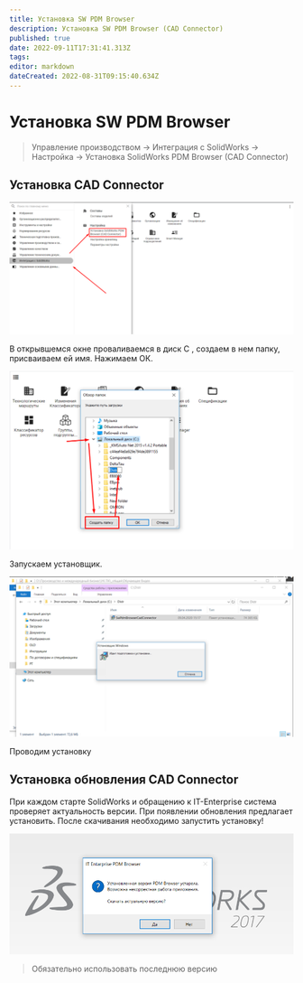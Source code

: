 ```yaml
---
title: Установка SW PDM Browser
description: Установка SW PDM Browser (CAD Connector)
published: true
date: 2022-09-11T17:31:41.313Z
tags: 
editor: markdown
dateCreated: 2022-08-31T09:15:40.634Z
---
```


# Установка SW PDM Browser

>Управление производством → Интеграция с SolidWorks → Настройка → Установка SolidWorks PDM Browser (CAD Connector)


## Установка CAD Connector

![](<../../../../assets/0 (3).png>)

В открывшемся окне проваливаемся в диск С , создаем в нем папку, присваиваем ей имя. Нажимаем ОК.

![](<../../../../assets/1 (63).png>)

Запускаем установщик.

![](<../../../../assets/2 (118).png>)

Проводим установку

## Установка обновления CAD Connector

При каждом старте SolidWorks и обращению к IT-Enterprise система проверяет актуальность версии. При появлении обновления предлагает установить. После скачивания необходимо запустить установку!

![](<../../../../assets/image (818).png>)

>Обязательно использовать последнюю версию


